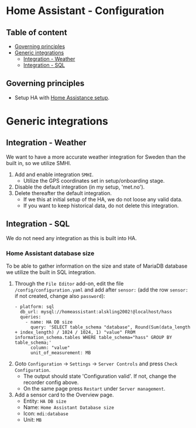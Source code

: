 # Home Assistant - Configuration

## Table of content

- [Governing principles](https://github.com/slittorin/home-assistant-configuration#governing-principles)
- [Generic integrations](https://github.com/slittorin/home-assistant-configuration#generic-integrations)
  - [Integration - Weather](https://github.com/slittorin/home-assistant-configuration#integration---weather)
  - [Integration - SQL](https://github.com/slittorin/home-assistant-configuration#integration---sql)

## Governing principles

- Setup HA with [Home Assistance setup](https://github.com/slittorin/home-assistant-setup).

# Generic integrations

## Integration - Weather

We want to have a more accurate weather integration for Sweden than the built in, so we utilize SMHI.

1. Add and enable integration `SMHI`.
   - Utilize the GPS coordinates set in setup/onboarding stage.
3. Disable the default integration (in my setup, 'met.no').
4. Delete thereafter the default integration.
   - If we this at initial setup of the HA, we do not loose any valid data.
   - If you want to keep historical data, do not delete this integration.

## Integration - SQL

We do not need any integration as this is built into HA.

### Home Assistant database size

To be able to gather information on the size and state of MariaDB database we utilize the built in SQL integration.

1. Through the `File Editor` add-on, edit the file `/config/configuration.yaml` and add after `sensor:` (add the row `sensor:` if not created, change also `password`):
     ```
     - platform: sql
       db_url: mysql://homeassistant:alskling2002!@localhost/hass
       queries:
         - name: HA DB size
           query: 'SELECT table_schema "database", Round(Sum(data_length + index_length) / 1024 / 1024, 1) "value" FROM information_schema.tables WHERE table_schema="hass" GROUP BY table_schema;'
           column: "value"
           unit_of_measurement: MB
     ```
2. Goto `Configuration` -> `Settings` -> `Server Controls` and press `Check Configuration`.
   - The output should state 'Configuration valid'. If not, change the recorder config above.
   - On the same page press `Restart` under `Server management`.
3. Add a sensor card to the Overview page.
   - Entity: `HA DB size`
   - Name: `Home Assistant Database size`
   - Icon: `mdi:database`
   - Unit: `MB`
